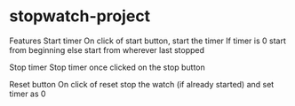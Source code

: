 # stopwatch-project
Features Start timer On click of start button, start the timer If timer is 0 start from beginning else start from wherever last stopped

Stop timer Stop timer once clicked on the stop button

Reset button On click of reset stop the watch (if already started) and set timer as 0
